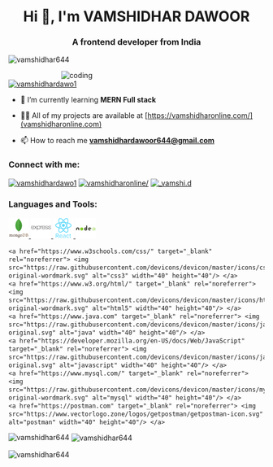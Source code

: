 <h1 align="center">Hi 👋, I'm VAMSHIDHAR DAWOOR</h1>
<h3 align="center">A frontend developer from India</h3>

<p align="left"> <img src="https://komarev.com/ghpvc/?username=vamshidhar644&label=Profile%20views&color=0e75b6&style=flat" alt="vamshidhar644" /> </p>

<img align="right" alt="coding" width="400" src="https://media.tenor.com/NOYF3f82b_gAAAAC/programmer.gif">

<p align="left"> <a href="https://twitter.com/vamshidhardawo1" target="blank"><img src="https://img.shields.io/twitter/follow/vamshidhardawo1?logo=twitter&style=for-the-badge" alt="vamshidhardawo1" /></a> </p>

- 🌱 I’m currently learning **MERN Full stack**

- 👨‍💻 All of my projects are available at [https://vamshidharonline.com/](vamshidharonline.com)

- 📫 How to reach me **vamshidhardawoor644@gmail.com**

<h3 align="left">Connect with me:</h3>
<p align="left">
<a href="https://twitter.com/vamshidhardawo1" target="_blank"><img align="center" src="https://raw.githubusercontent.com/rahuldkjain/github-profile-readme-generator/master/src/images/icons/Social/twitter.svg" alt="vamshidhardawo1" height="30" width="40" /></a>
<a href="https://linkedin.com/in/vamshidharonline/" target="_blank"><img align="center" src="https://raw.githubusercontent.com/rahuldkjain/github-profile-readme-generator/master/src/images/icons/Social/linked-in-alt.svg" alt="vamshidharonline/" height="30" width="40" /></a>
<a href="https://instagram.com/_vamshi.d" target="_blank"><img align="center" src="https://raw.githubusercontent.com/rahuldkjain/github-profile-readme-generator/master/src/images/icons/Social/instagram.svg" alt="_vamshi.d" height="30" width="40" /></a>
</p>

<h3 align="left">Languages and Tools:</h3>
<p align="left"> 
	<a href="https://www.mongodb.com/" target="_blank" rel="noreferrer"> <img src="https://raw.githubusercontent.com/devicons/devicon/master/icons/mongodb/mongodb-original-wordmark.svg" alt="mongodb" width="40" height="40"/> </a> 
	<a href="https://expressjs.com" target="_blank" rel="noreferrer"> <img src="https://raw.githubusercontent.com/devicons/devicon/master/icons/express/express-original-wordmark.svg" alt="express" width="40" height="40"/> </a>
	<a href="https://reactjs.org/" target="_blank" rel="noreferrer"> <img src="https://raw.githubusercontent.com/devicons/devicon/master/icons/react/react-original-wordmark.svg" alt="react" width="40" height="40"/> </a>  
	<a href="https://nodejs.org" target="_blank" rel="noreferrer"> <img src="https://raw.githubusercontent.com/devicons/devicon/master/icons/nodejs/nodejs-original-wordmark.svg" alt="nodejs" width="40" height="40"/> </a> 

	<a href="https://www.w3schools.com/css/" target="_blank" rel="noreferrer"> <img src="https://raw.githubusercontent.com/devicons/devicon/master/icons/css3/css3-original-wordmark.svg" alt="css3" width="40" height="40"/> </a> 
	<a href="https://www.w3.org/html/" target="_blank" rel="noreferrer"> <img src="https://raw.githubusercontent.com/devicons/devicon/master/icons/html5/html5-original-wordmark.svg" alt="html5" width="40" height="40"/> </a> 
	<a href="https://www.java.com" target="_blank" rel="noreferrer"> <img src="https://raw.githubusercontent.com/devicons/devicon/master/icons/java/java-original.svg" alt="java" width="40" height="40"/> </a> 
	<a href="https://developer.mozilla.org/en-US/docs/Web/JavaScript" target="_blank" rel="noreferrer"> <img src="https://raw.githubusercontent.com/devicons/devicon/master/icons/javascript/javascript-original.svg" alt="javascript" width="40" height="40"/> </a> 
	<a href="https://www.mysql.com/" target="_blank" rel="noreferrer"> <img src="https://raw.githubusercontent.com/devicons/devicon/master/icons/mysql/mysql-original-wordmark.svg" alt="mysql" width="40" height="40"/> </a>
	<a href="https://postman.com" target="_blank" rel="noreferrer"> <img src="https://www.vectorlogo.zone/logos/getpostman/getpostman-icon.svg" alt="postman" width="40" height="40"/> </a> 
</p>

<p><img align="left" src="https://github-readme-stats.vercel.app/api/top-langs?username=vamshidhar644&show_icons=true&locale=en&layout=compact" alt="vamshidhar644" /></p>

<p>&nbsp;<img align="center" src="https://github-readme-stats.vercel.app/api?username=vamshidhar644&show_icons=true&locale=en" alt="vamshidhar644" /></p>

<p><img align="center" src="https://github-readme-streak-stats.herokuapp.com/?user=vamshidhar644&" alt="vamshidhar644" /></p>

